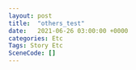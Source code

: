```yaml
---
layout: post
title:  "others_test"
date:   2021-06-26 03:00:00 +0000
categories: Etc
Tags: Story Etc
SceneCode: []
---
```

